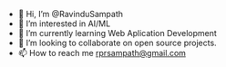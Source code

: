 - 👋 Hi, I’m @RavinduSampath
- 👀 I’m interested in AI/ML
- 🌱 I’m currently learning Web Aplication Development
- 💞️ I’m looking to collaborate on open source projects.
- 📫 How to reach me rprsampath@gmail.com

<!---
RavinduSampath/RavinduSampath is a ✨ special ✨ repository because its `README.md` (this file) appears on your GitHub profile.
You can click the Preview link to take a look at your changes.
--->

